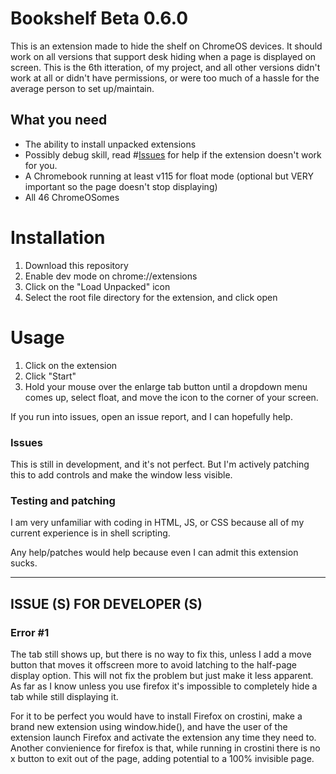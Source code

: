 # Bookshelf Beta 0.6.0
This is an extension made to hide the shelf on ChromeOS devices. It should work on all versions that support desk hiding when a page is displayed on screen.
This is the 6th itteration, of my project, and all other versions didn't work at all or didn't have permissions, or were too much of a hassle for the average person to set up/maintain.

## What you need
- The ability to install unpacked extensions
- Possibly debug skill, read #[Issues](https://github.com/grumpyman12601/bookshelf#issues) for help if the extension doesn't work for you.
- A Chromebook running at least v115 for float mode (optional but VERY important so the page doesn't stop displaying)
- All 46 ChromeOSomes

# Installation
1. Download this repository
2. Enable dev mode on chrome://extensions
3. Click on the "Load Unpacked" icon
4. Select the root file directory for the extension, and click open

# Usage
1. Click on the extension
2. Click "Start"
3. Hold your mouse over the enlarge tab button until a dropdown menu comes up, select float, and move the icon to the corner of your screen.


If you run into issues, open an issue report, and I can hopefully help.

### Issues
This is still in development, and it's not perfect. But I'm actively patching this to add controls and make the window less visible.


### Testing and patching
I am very unfamiliar with coding in HTML, JS, or CSS because all of my current experience is in shell scripting.

Any help/patches would help because even I can admit this extension sucks.

-------------------------------------------------------------------------------------------------------------------------------------------------------------------------------------
## ISSUE (S) FOR DEVELOPER (S)
### Error #1
The tab still shows up, but there is no way to fix this, unless I add a move button that moves it offscreen more to avoid latching to the half-page display option. This will not fix the problem but just make it less apparent. As far as I know unless you use firefox it's impossible to completely hide a tab while still displaying it.


For it to be perfect you would have to install Firefox on crostini, make a brand new extension using window.hide(), and have the user of the extension launch Firefox and activate the extension any time they need to.
Another convienience for firefox is that, while running in crostini there is no x button to exit out of the page, adding potential to a 100% invisible page.
